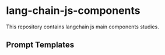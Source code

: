 # lang-chain-js-components

This repository contains langchain js main components studies.

## Prompt Templates
